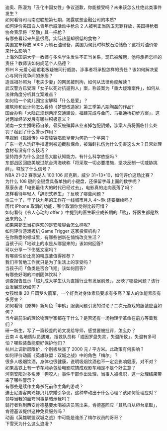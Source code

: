迪奥、陈漫为「丑化中国女性」争议道歉，你能接受吗？未来该怎么杜绝此类事件发生？  
如何看待司马南怼联想第七期，揭露联想金融公司的本质?  
如何评价美国白人青年示威活动中枪杀 2 人被判正当防卫无罪释放，美国持枪者协会表示将「奖励」其一把枪？  
有哪些看起来热量很高，实际热量却很低的食物？  
美国宣布释放 5000 万桶石油储备，美国为何此时释放石油储备？这将对油价带来什么影响？  
上海外国语大学一教师与多名学生发生不正当关系，现已被解聘，他将承担怎样的责任？教师该如何规范个人品德？  
郑州 8 元爱心面馆老板疑被同行威胁，涉事者将承担怎样的责任？该如何解决爱心与同行竞争间的矛盾？  
造谣祖孙照为「老夫少妻」的网民被刑拘，如何从法律角度解读？  
武汉警方已受理「女子以死对抗遛狗人」案，称该案为「重大疑难案件」，如何从法律角度分析其立案难点？  
如何给一个幼儿园宝宝解释「什么是爱」？  
建筑师和设计师怎么看待《梦想改造家》第三季第八期陶磊的作品?  
国台办称「大陆正规划两岸交通建设，福建完成与金门、马祖通桥初步方案」，这对两岸经济发展有哪些积极意义？  
湖南一女主播喝药自杀，骨灰被殡葬从业者掉包配阴婚，涉案人员将面临什么处罚？起到了什么警示作用？  
电视剧《甄嬛传》中安陵容唱歌皇帝为何扔一个苹果？  
广东一老人洗虾手指遭刺被迫截肢保命，被海鲜扎伤为什么伤害这么大？日常处理食材有没有什么技巧？  
坚持跑步为什么会提高大脑认知能力，有什么科学依据吗？  
东部战区回应美舰过航台湾海峡称「将采取一切必要措施，坚决反制一切威胁挑衅」，释放了什么信号？  
NBA 21-22 赛季湖人 100:106 尼克斯，威少 31+13+10，如何评价这场比赛？  
为什么 108 键的全键盘具备单独的小键盘，还保留字母上面的数字呢？  
蔡康永说「电影最伟大的时代已经过去」，电影真的走向衰落了吗？  
怎样看待年轻人「辞职式养生」？反映了哪些问题？  
快三十了，干了快九年的工作在一线城市月入 4～6k 还要继续吗？  
历代 iPhone 取消的功能，哪个取消你觉得比较可惜？  
如何看待《令人心动的 offer 》中提到的医生职业成长期的「熬」，好医生都是熬出来的么？  
如果果郡王当初喜欢的是安陵容会怎么样呢?  
如何评价游戏扳机 Game Trigger 这家投资机构？  
在你熟悉的领域里，有哪些创新在悄悄改变生活？  
当孩子问「地球上的水是从哪里来的」该如何回答?  
可以分享一下伤感文案吗？  
有哪些性价比高的粉底液值得推荐？  
我们辛苦地工作就只是为了生活上的享受吗？  
当孩子问「鱼类是否会飞翔」该如何回答?  
有哪些好喝的冲剂固体饮料？  
调查报告显示「超九成大学生认为直播行业有发展前景」，反映了哪些问题？该行业发展现状如何？  
女孩增重 20 斤圆梦火箭军，一个好兵对身体素质要求有多高？军人的体能素质有多厉害？  
如何看待《原神》新角色「申鹤」服装问题引发的讨论？二次元游戏的服装应当如何？  
当今最前沿的理论物理学家都在干什么？是否还有一场物理学革命在前方等着我们？  
研一新生，写了一篇较差的论文发给导师，感觉要被批评，怎么办？  
云南 4 名地质队员遇难，搜救队员称「或因罗盘失灵，失温所致」，失温有多可怕？哪些装备能更好保护他们？  
杭州上调新房限价，个别板块涨了 2000 元 / 平方米。此政策有何影响？  
如何评价动画《英雄联盟：双城之战》中的角色「梅尔」？  
很多人吸烟饮酒，身体也很健康，说明吸烟饮酒也不一定会影响健康，对不对？  
如果高铁上有一节车厢承包给电影院搞成观影车厢是不是个好主意？  
河南安阳对多名涉「狗咬人」事件干部作出处理，当事人被撤职，这一处理结果带来了哪些警示？  
有哪些是续作主角杀死前作主角的游戏？  
迪士尼游客向玲娜贝儿求婚引争议，这种举动出于什么心理？该如何管理应对？  
领导当我的面夸同事是暗示我吗？  
骑行者称到西安肯德基要水喝被店员骂出来，肯德基回应「其私自从柜台拿取」，肯德基该提供这种免费服务吗？  
动画《英雄联盟双城之战》中可能是谁杀了梅尔议员的哥哥？  
下雪天为什么这么浪漫？  
